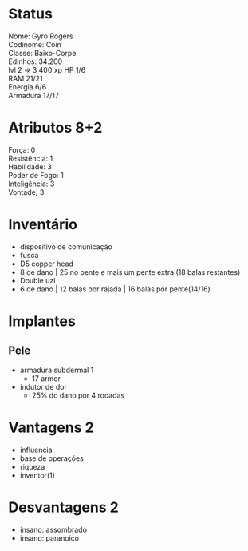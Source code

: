 # Status
Nome: Gyro Rogers  
Codinome: Coin  
Classe: Baixo-Corpe  
Edinhos: 34.200  
lvl 2 => 3
400 xp
HP 1/6   
RAM 21/21   
Energia 6/6   
Armadura 17/17   

# Atributos 8+2
Força: 0  
Resistência: 1  
Habilidade: 3  
Poder de Fogo: 1   
Inteligência: 3  
Vontade; 3   

# Inventário
- dispositivo de comunicação
- fusca
- D5 copper head
 - 8 de dano | 25 no pente e mais um pente extra (18 balas restantes) 
- Double uzi
 - 6 de dano | 12 balas por rajada | 16 balas por pente(14/16)

# Implantes 
## Pele
- armadura subdermal 1
	- 17 armor
- indutor de dor
	- 25% do dano por 4 rodadas

# Vantagens 2 
- influencia
- base de operações
- riqueza
- inventor(1)
# Desvantagens 2
- insano: assombrado
- insano: paranoico